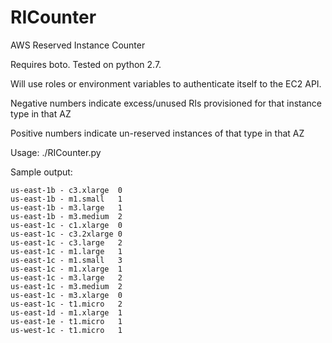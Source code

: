 # RICounter
AWS Reserved Instance Counter

Requires boto.  Tested on python 2.7.

Will use roles or environment variables to authenticate itself to the EC2 API.

Negative numbers indicate excess/unused RIs provisioned for that instance type in that AZ

Positive numbers indicate un-reserved instances of that type in that AZ

Usage: ./RICounter.py

Sample output:

    us-east-1b - c3.xlarge  0
    us-east-1b - m1.small   1
    us-east-1b - m3.large   1
    us-east-1b - m3.medium  2
    us-east-1c - c1.xlarge  0
    us-east-1c - c3.2xlarge 0
    us-east-1c - c3.large   2
    us-east-1c - m1.large   1
    us-east-1c - m1.small   3
    us-east-1c - m1.xlarge  1
    us-east-1c - m3.large   2
    us-east-1c - m3.medium  2
    us-east-1c - m3.xlarge  0
    us-east-1c - t1.micro   2
    us-east-1d - m1.xlarge  1
    us-east-1e - t1.micro   1
    us-west-1c - t1.micro   1
